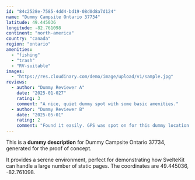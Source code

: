 ```yaml
---
id: "84c2528e-7585-4dd4-bd19-08d0d8a7d124"
name: "Dummy Campsite Ontario 37734"
latitude: 49.445036
longitude: -82.761098
continent: "north-america"
country: "canada"
region: "ontario"
amenities:
  - "fishing"
  - "trash"
  - "RV-suitable"
images:
  - "https://res.cloudinary.com/demo/image/upload/v1/sample.jpg"
reviews:
  - author: "Dummy Reviewer A"
    date: "2025-01-027"
    rating: 3
    comment: "A nice, quiet dummy spot with some basic amenities."
  - author: "Dummy Reviewer B"
    date: "2025-05-01"
    rating: 2
    comment: "Found it easily. GPS was spot on for this dummy location."
---
```


This is a **dummy description** for Dummy Campsite Ontario 37734, generated for the proof of concept.

It provides a serene environment, perfect for demonstrating how SvelteKit can handle a large number of static pages. The coordinates are 49.445036, -82.761098.

